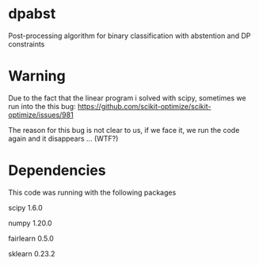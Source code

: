 # dpabst
Post-processing algorithm for binary classification with abstention and DP constraints


# Warning

Due to the fact that the linear program i solved with scipy, sometimes we run into the this bug: https://github.com/scikit-optimize/scikit-optimize/issues/981

The reason for this bug is not clear to us, if we face it, we run the code again and it disappears ... (WTF?)

# Dependencies

This code was running with the following packages

scipy 1.6.0

numpy 1.20.0

fairlearn 0.5.0

sklearn 0.23.2